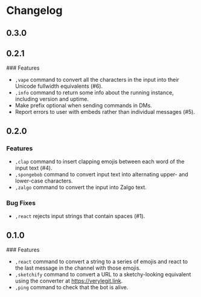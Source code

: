 # Changelog

## 0.3.0

## 0.2.1

### Features

- `,vape` command to convert all the characters in the input into their Unicode fullwidth 
equivalents (#6).
- `,info` command to return some info about the running instance, including version and uptime.
- Make prefix optional when sending commands in DMs.
- Report errors to user with embeds rather than individual messages (#5).

## 0.2.0

### Features

- `,clap` command to insert clapping emojis between each word of the input text (#4).
- `,spongebob` command to convert input text into alternating upper- and lower-case characters.
- `,zalgo` command to convert the input into Zalgo text.

### Bug Fixes

- `,react` rejects input strings that contain spaces (#1).

## 0.1.0

### Features

- `,react` command to convert a string to a series of emojis and react to the last message in the 
channel with those emojis.
- `,sketchify` command to convert a URL to a sketchy-looking equivalent using the converter at 
https://verylegit.link.
- `,ping` command to check that the bot is alive.

